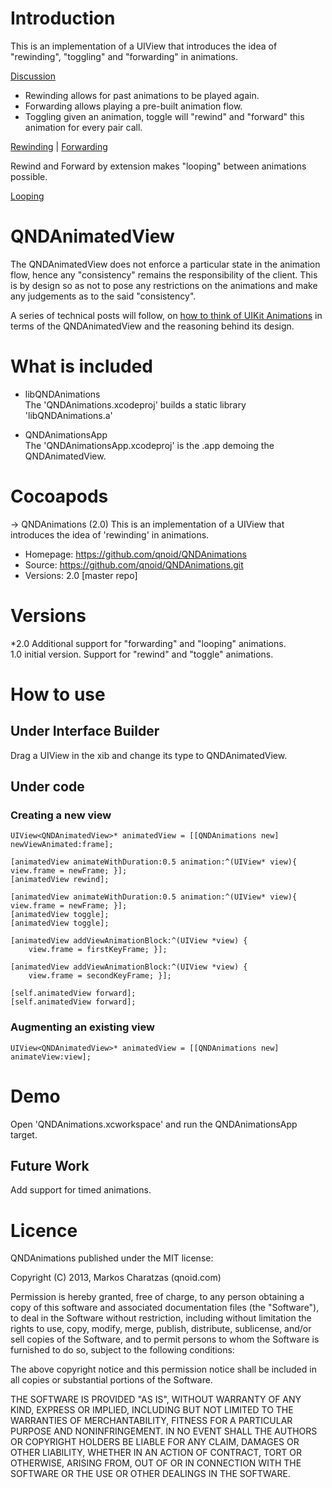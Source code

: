 # Introduction
This is an implementation of a UIView that introduces the idea of "rewinding", "toggling" and "forwarding" in animations. 

[Discussion][3]

* Rewinding allows for past animations to be played again.
* Forwarding allows playing a pre-built animation flow.
* Toggling given an animation, toggle will "rewind" and "forward" this animation for every pair call.

[Rewinding][2] | [Forwarding][4]

Rewind and Forward by extension makes "looping" between animations possible.

[Looping][5] 

# QNDAnimatedView

The QNDAnimatedView does not enforce a particular state in the animation flow, hence any "consistency" remains the responsibility of the client. This is by design so as not to pose any restrictions on the animations and make any judgements as to the said "consistency".

A series of technical posts will follow, on [how to think of UIKit Animations][1] in terms of the QNDAnimatedView and the reasoning behind its design.

# What is included

* libQNDAnimations    
The 'QNDAnimations.xcodeproj' builds a static library 'libQNDAnimations.a'

* QNDAnimationsApp    
The 'QNDAnimationsApp.xcodeproj' is the .app demoing the QNDAnimatedView.

# Cocoapods

  -> QNDAnimations (2.0)
   This is an implementation of a UIView that introduces the idea of 'rewinding' in animations.
   - Homepage: https://github.com/qnoid/QNDAnimations
   - Source:   https://github.com/qnoid/QNDAnimations.git
   - Versions: 2.0 [master repo]

# Versions
*2.0 Additional support for "forwarding" and "looping" animations.  
1.0 initial version. Support for "rewind" and "toggle" animations.

# How to use

## Under Interface Builder
Drag a UIView in the xib and change its type to QNDAnimatedView.

## Under code

### Creating a new view

	UIView<QNDAnimatedView>* animatedView = [[QNDAnimations new] newViewAnimated:frame];

	[animatedView animateWithDuration:0.5 animation:^(UIView* view){ view.frame = newFrame; }];
	[animatedView rewind];

	[animatedView animateWithDuration:0.5 animation:^(UIView* view){ view.frame = newFrame; }];
	[animatedView toggle];
	[animatedView toggle];

    [animatedView addViewAnimationBlock:^(UIView *view) {
        view.frame = firstKeyFrame; }];
     
    [animatedView addViewAnimationBlock:^(UIView *view) {
        view.frame = secondKeyFrame; }];

    [self.animatedView forward];
    [self.animatedView forward];

### Augmenting an existing view

	UIView<QNDAnimatedView>* animatedView = [[QNDAnimations new] animateView:view];

# Demo

Open 'QNDAnimations.xcworkspace' and run the QNDAnimationsApp target.

## Future Work

Add support for timed animations.

[1]: http://qnoid.com
[2]: http://www.youtube.com/watch?v=Y_OuP9mpfMY&feature=youtu.be
[3]: https://plus.google.com/116431322187209993066/posts/fsXY6cVH2Vv 
[4]: http://www.youtube.com/watch?v=aijJ7nAfdvo
[5]: http://www.youtube.com/watch?v=CAOaKGn-K5g

# Licence

QNDAnimations published under the MIT license:

Copyright (C) 2013, Markos Charatzas (qnoid.com)

Permission is hereby granted, free of charge, to any person obtaining a copy of this software and associated documentation files (the "Software"), to deal in the Software without restriction, including without limitation the rights to use, copy, modify, merge, publish, distribute, sublicense, and/or sell copies of the Software, and to permit persons to whom the Software is furnished to do so, subject to the following conditions:

The above copyright notice and this permission notice shall be included in all copies or substantial portions of the Software.

THE SOFTWARE IS PROVIDED "AS IS", WITHOUT WARRANTY OF ANY KIND, EXPRESS OR IMPLIED, INCLUDING BUT NOT LIMITED TO THE WARRANTIES OF MERCHANTABILITY, FITNESS FOR A PARTICULAR PURPOSE AND NONINFRINGEMENT. IN NO EVENT SHALL THE AUTHORS OR COPYRIGHT HOLDERS BE LIABLE FOR ANY CLAIM, DAMAGES OR OTHER LIABILITY, WHETHER IN AN ACTION OF CONTRACT, TORT OR OTHERWISE, ARISING FROM, OUT OF OR IN CONNECTION WITH THE SOFTWARE OR THE USE OR OTHER DEALINGS IN THE SOFTWARE.

